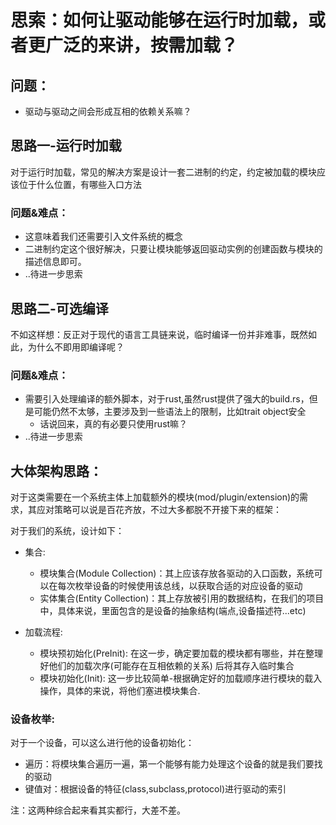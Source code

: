 # 思索：如何让驱动能够在运行时加载，或者更广泛的来讲，按需加载？

## 问题：
* 驱动与驱动之间会形成互相的依赖关系嘛？

## 思路一-运行时加载
对于运行时加载，常见的解决方案是设计一套二进制的约定，约定被加载的模块应该位于什么位置，有哪些入口方法

### 问题&难点：
* 这意味着我们还需要引入文件系统的概念
* 二进制约定这个很好解决，只要让模块能够返回驱动实例的创建函数与模块的描述信息即可。
* ..待进一步思索

## 思路二-可选编译
不如这样想：反正对于现代的语言工具链来说，临时编译一份并非难事，既然如此，为什么不即用即编译呢？

### 问题&难点：
* 需要引入处理编译的额外脚本，对于rust,虽然rust提供了强大的build.rs，但是可能仍然不太够，主要涉及到一些语法上的限制，比如trait object安全
  * 话说回来，真的有必要只使用rust嘛？
* ..待进一步思索

## 大体架构思路：
对于这类需要在一个系统主体上加载额外的模块(mod/plugin/extension)的需求，其应对策略可以说是百花齐放，不过大多都脱不开接下来的框架：

对于我们的系统，设计如下：

* 集合:
  * 模块集合(Module Collection)：其上应该存放各驱动的入口函数，系统可以在每次枚举设备的时候使用该总线，以获取合适的对应设备的驱动
  * 实体集合(Entity Collection)：其上存放被引用的数据结构，在我们的项目中，具体来说，里面包含的是设备的抽象结构(端点,设备描述符...etc)

* 加载流程:
  * 模块预初始化(PreInit): 在这一步，确定要加载的模块都有哪些，并在整理好他们的加载次序(可能存在互相依赖的关系) 后将其存入临时集合
  * 模块初始化(Init): 这一步比较简单-根据确定好的加载顺序进行模块的载入操作，具体的来说，将他们塞进模块集合.

### 设备枚举:
对于一个设备，可以这么进行他的设备初始化：
* 遍历：将模块集合遍历一遍，第一个能够有能力处理这个设备的就是我们要找的驱动
* 键值对：根据设备的特征(class,subclass,protocol)进行驱动的索引

注：这两种综合起来看其实都行，大差不差。

